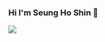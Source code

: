### Hi I'm Seung Ho Shin 👋

<a href="https://codepen.io/your-work" target="_blank">
  <img src="https://img.shields.io/badge/코드펜--000000?style=for-the-badge&logo=codepen&logoColor=white">
</a>












<!--
**CodeLove02/CodeLove02** is a ✨ _special_ ✨ repository because its `README.md` (this file) appears on your GitHub profile.

Here are some ideas to get you started:

- 🔭 I’m currently working on ...
- 🌱 I’m currently learning ...
- 👯 I’m looking to collaborate on ...
- 🤔 I’m looking for help with ...
- 💬 Ask me about ...
- 📫 How to reach me: ...
- 😄 Pronouns: ...
- ⚡ Fun fact: ...
-->
